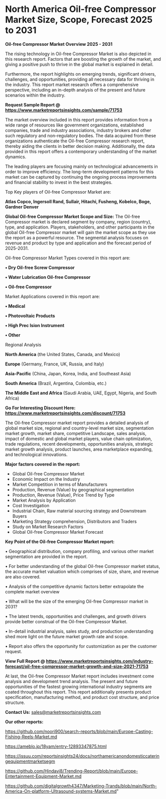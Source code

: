 # North America Oil-free Compressor Market Size, Scope, Forecast 2025 to 2031

<Strong> Oil-free Compressor Market Overview 2025 - 2031</strong>

The rising technology in Oil-free Compressor Market is also depicted in this research report. Factors that are boosting the growth of the market, and giving a positive push to thrive in the global market is explained in detail.

Furthermore, the report highlights on emerging trends, significant drivers, challenges, and opportunities, providing all necessary data for thriving in the industry. This report market research offers a comprehensive perspective, including an in-depth analysis of the present and future scenarios within the industry.

<strong>Request Sample Report @ <a href=https://www.marketreportsinsights.com/sample/71753>https://www.marketreportsinsights.com/sample/71753</a></strong>

The market overview included in this report provides information from a wide range of resources like government organizations, established companies, trade and industry associations, industry brokers and other such regulatory and non-regulatory bodies. The data acquired from these organizations authenticate the Oil-free Compressor research report, thereby aiding the clients in better decision making. Additionally, the data provided in this report offers a contemporary understanding of the market dynamics.

The leading players are focusing mainly on technological advancements in order to improve efficiency. The long-term development patterns for this market can be captured by continuing the ongoing process improvements and financial stability to invest in the best strategies.

Top Key players of Oil-free Compressor Market are:

<strong>Atlas Copco, Ingersoll Rand, Sullair, Hitachi, Fusheng, Kobelco, Boge, Gardner Denver</strong>

<strong><b>Global Oil-free Compressor Market Scope and Size:</b></strong>
The Oil-free Compressor market is declared segment by company, region (country), type, and application. Players, stakeholders, and other participants in the global Oil-free Compressor market will gain the market scope as they use the report as a powerful resource. The segmental analysis focuses on revenue and product by type and application and the forecast period of 2025-2031.

Oil-free Compressor Market Types covered in this report are:

<strong>• Dry Oil-free Screw Compressor

• Water Lubrication Oil-free Compressor

• Oil-free Compressor</strong>

Market Applications covered in this report are:

<strong>• Medical

• Photovoltaic Products

• High Prec Ision Instrument

• Other</strong> 

Regional Analysis

<strong>North America</strong> (the United States, Canada, and Mexico)

<strong>Europe</strong> (Germany, France, UK, Russia, and Italy)

<strong>Asia-Pacific</strong> (China, Japan, Korea, India, and Southeast Asia)

<strong>South America</strong> (Brazil, Argentina, Colombia, etc.)

<strong>The Middle East and Africa</strong> (Saudi Arabia, UAE, Egypt, Nigeria, and South Africa)

<strong>Go For Interesting Discount Here: <a href=https://www.marketreportsinsights.com/discount/71753>https://www.marketreportsinsights.com/discount/71753</a></strong>

The Oil-free Compressor market report provides a detailed analysis of global market size, regional and country-level market size, segmentation market growth, market share, competitive Landscape, sales analysis, impact of domestic and global market players, value chain optimization, trade regulations, recent developments, opportunities analysis, strategic market growth analysis, product launches, area marketplace expanding, and technological innovations.

<strong><b>Major factors covered in the report:</b></strong>
<ul>
  <li>Global Oil-free Compressor Market </li>
  <li>Economic Impact on the Industry</li>
  <li>Market Competition in terms of Manufacturers</li>
  <li>Production, Revenue (Value) by geographical segmentation</li>
  <li>Production, Revenue (Value), Price Trend by Type</li>
  <li>Market Analysis by Application</li>
  <li>Cost Investigation</li>
  <li>Industrial Chain, Raw material sourcing strategy and Downstream Buyers</li>
  <li>Marketing Strategy comprehension, Distributors and Traders</li>
  <li>Study on Market Research Factors</li>
  <li>Global Oil-free Compressor Market Forecast</li>
</ul>

<strong><b>Key Point of the Oil-free Compressor Market report:</b></strong>

• Geographical distribution, company profiling, and various other market segmentation are provided in the report.

• For better understanding of the global Oil-free Compressor market status, the accurate market valuation which comprises of size, share, and revenue are also covered.

• Analysis of the competitive dynamic factors better extrapolate the complete market overview

• What will be the size of the emerging Oil-free Compressor market in 2031?

• The latest trends, opportunities and challenges, and growth drivers provide better construal of the Oil-free Compressor Market.

• In-detail industrial analysis, sales study, and production understanding shed more light on the future market growth rate and scope.

• Report also offers the opportunity for customization as per the customer request.

<strong><b>View Full Report @ <a href=https://www.marketreportsinsights.com/industry-forecast/oil-free-compressor-market-growth-and-size-2021-71753>https://www.marketreportsinsights.com/industry-forecast/oil-free-compressor-market-growth-and-size-2021-71753</a></b></strong>


At last, the Oil-free Compressor Market report includes investment come analysis and development trend analysis. The present and future opportunities of the fastest growing international industry segments are coated throughout this report. This report additionally presents product specification, manufacturing method, and product cost structure, and price structure.

<strong>Contact Us:</strong>
sales@marketreportsinsights.com

<strong>Our other reports:</strong>

<a href=https://github.com/noori900/search-reports/blob/main/Europe-Casting-Fishing-Reels-Market.md>https://github.com/noori900/search-reports/blob/main/Europe-Casting-Fishing-Reels-Market.md</a>

<a href=https://ameblo.jp/18yam/entry-12893347875.html>https://ameblo.jp/18yam/entry-12893347875.html</a>

<a href=https://issuu.com/reportsinsights24/docs/northamericanondomesticcateringequipmentmarketsegm>https://issuu.com/reportsinsights24/docs/northamericanondomesticcateringequipmentmarketsegm</a>

<a href=https://github.com/Hindavi8/Trending-Report/blob/main/Europe-Entertainment-Equipment-Market.md>https://github.com/Hindavi8/Trending-Report/blob/main/Europe-Entertainment-Equipment-Market.md</a>

<a href=https://github.com/digitalgrowth4347/Marketing-Trands/blob/main/North-America-On-platform-Ultrasound-systems-Market.md>https://github.com/digitalgrowth4347/Marketing-Trands/blob/main/North-America-On-platform-Ultrasound-systems-Market.md</a>"
